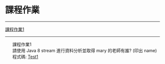 <h1>課程作業</h1>
<hr>
<a href="#coursework1">課程作業1</a>
<hr>
<ul style="list-style-type: none;"><a id="coursework1">課程作業1</a>
  <li>請使用 Java 8 stream 進行資料分析並取得 mary 的老師有誰? (印出 name)</li>
  <li>程式碼: <a href="src/test/java/com/study/SpringCoreCoursework/coursework1/Test1.java">Test1</a></li>
</ul>
  
